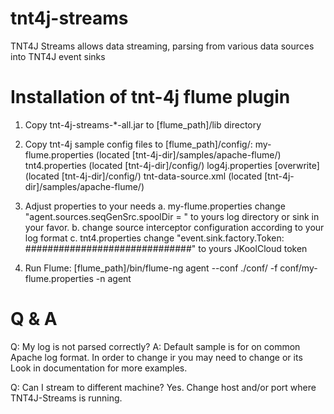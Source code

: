 # tnt4j-streams
TNT4J Streams allows data streaming, parsing from various data sources into TNT4J event sinks

# Installation of tnt-4j flume plugin

1. Copy tnt-4j-streams-*-all.jar to [flume_path]/lib directory
2. Copy tnt-4j sample config files to [flume_path]/config/:
	my-flume.properties 			(located [tnt-4j-dir]/samples/apache-flume/)
	tnt4.properties  				(located [tnt-4j-dir]/config/)
	log4j.properties [overwrite] 	(located [tnt-4j-dir]/config/)
	tnt-data-source.xml 			(located [tnt-4j-dir]/samples/apache-flume/)
3. Adjust properties to your needs
	a. my-flume.properties 
		change "agent.sources.seqGenSrc.spoolDir  = <LOGS DIR>" to yours log directory
		or sink in your favor.
	b. change source interceptor configuration according to your log format
	c. 	tnt4.properties
		change "event.sink.factory.Token: ##############################" to yours JKoolCloud token

	
4. Run Flume: [flume_path]/bin/flume-ng agent --conf ./conf/ -f conf/my-flume.properties -n agent
	
	
	
# Q & A

Q: 	My log is not parsed correctly?
A: 	Default sample is for on common Apache log format.
	In order to change ir you may need to change <parser> or its <properties>
	Look in documentation for more examples.
	
Q: 	Can I stream to different machine?
	Yes. Change host and/or port where TNT4J-Streams is running.
			
		
	
	
